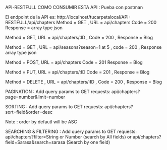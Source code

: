 API-RESTFULL COMO CONSUMIR ESTA API : Pueba con postman

El endpoint de la API es: http://localhost/tucarpetalocal/API-RESTFULL/api/chapters 
Method = GET , URL = api/chapters Code = 200 Response = array type json

Method = GET, URL = api/chapters/:ID , Code = 200 , Response = Blog

Method = GET , URL = api/seasons?season=1 at 5 , code = 200 , Response array type json

Method = POST, URL = api/chapters Code = 201 Response = Blog

Method = PUT, URL = api/chapters/:ID Code = 201 , Response = Blog

Method = DELETE , URL = api/chapters/:ID , Code = 200 , Response = Blog

PAGINATION : Add query params to GET requests: api/chapters?page=number&limit=number

SORTING : Add query params to GET requests: api/chapters?sort=field&order=desc 
                                        
Note : order by defautl will be ASC

SEARCHING & FILTERING : Add query params to GET requests: api/chapters?filter=String or Number (search by All fields) or api/chapters?field=Sarasa&search=sarasa (Search by one field) 